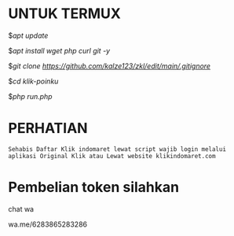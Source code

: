 # UNTUK TERMUX

$*apt update*

$*apt install wget php curl git -y*

$*git clone https://github.com/kalze123/zkl/edit/main/.gitignore*

$*cd klik-poinku*

$*php run.php*





# PERHATIAN
``Sehabis Daftar Klik indomaret lewat script wajib login melalui aplikasi Original Klik atau Lewat website klikindomaret.com``








# Pembelian token silahkan
chat wa

wa.me/6283865283286
